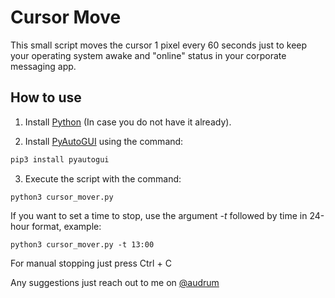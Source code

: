 # Cursor Move

This small script moves the cursor 1 pixel every 60 seconds just to keep your operating system awake and "online" status in your corporate messaging app.

## How to use

1. Install [Python](https://www.python.org/downloads/) (In case you do not have it already).

2. Install [PyAutoGUI](https://pypi.org/project/PyAutoGUI/) using the command:

```Python
pip3 install pyautogui
```
3. Execute the script with the command:

```
python3 cursor_mover.py
```

If you want to set a time to stop, use the argument _-t_ followed by time in 24-hour format, example:

```
python3 cursor_mover.py -t 13:00
```

For manual stopping just press Ctrl + C

Any suggestions just reach out to me on [@audrum](https://t.me/audrum)
